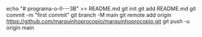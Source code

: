echo "# programa-o-II---3B" >> README.md
git init
git add README.md
git commit -m "first commit"
git branch -M main
git remote add origin https://github.com/marquinhoprocopio/marquinhoprocopio.git
git push -u origin main
